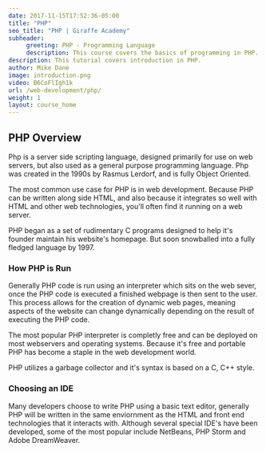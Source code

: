 ```yaml
---
date: 2017-11-15T17:52:36-05:00
title: "PHP"
seo_title: "PHP | Giraffe Academy"
subheader:
     greeting: PHP - Programming Language
     description: This course covers the basics of programming in PHP. Work your way through the videos and we'll teach you everything you need to know to start your programming journey!
description: This tutorial covers introduction in PHP.
author: Mike Dane
image: introduction.png
video: B6CoFlIgh1k
url: /web-development/php/
weight: 1
layout: course_home
---
```


## PHP Overview

Php is a server side scripting language, designed primarily for use on web servers,
but also used as a general purpose programming language. Php was created in the
1990s by Rasmus Lerdorf, and is fully Object Oriented.

The most common use case for PHP is in web development. Because PHP can be written along
side HTML, and also because it integrates so well with HTML and other web technologies,
you'll often find it running on a web server.

PHP began as a set of rudimentary C programs designed to help it's founder
maintain his website's homepage. But soon snowballed into a fully fledged language
by 1997.

### How PHP is Run

Generally PHP code is run using an interpreter which sits on the web sever, once
the PHP code is executed a finished webpage is then sent to the user. This process
allows for the creation of dynamic web pages, meaning aspects of the website can
change dynamically depending on the result of executing the PHP code.

The most popular PHP interpreter is completly free and can be deployed on most
webservers and operating systems. Because it's free and portable PHP has become
a staple in the web development world.

PHP utilizes a garbage collector and it's syntax is based on a C, C++ style.

### Choosing an IDE

Many developers choose to write PHP using a basic text editor, generally PHP will
be written in the same enviornment as the HTML and front end technologies that it
interacts with. Although several special IDE's have been developed, some of the most
popular include NetBeans, PHP Storm and Adobe DreamWeaver.